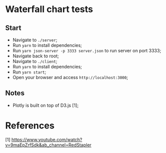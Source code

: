 # Waterfall chart tests



## Start

- Navigate to `./server`;
- Run `yarn` to install dependencies;
- Run `yarn json-server -p 3333 server.json` to run server on port 3333;
- Navigate back to root;
- Navigate to `./client`;
- Run `yarn` to install dependencies;
- Run `yarn start`;
- Open your browser and access `http://localhost:3000`;


## Notes

- Plotly is built on top of D3.js [1];



# References

[1] https://www.youtube.com/watch?v=9maEpZrfSdk&ab_channel=RedStapler